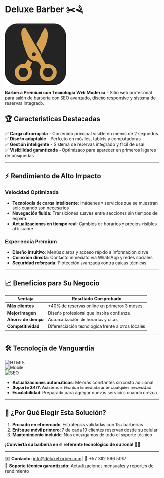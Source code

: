 # Deluxe Barber ✂️🪒

![Favicon Deluxe Barber](./favicon.svg)

**Barbería Premium con Tecnología Web Moderna** - Sitio web profesional para salón de barbería con SEO avanzado, diseño responsive y sistema de reservas integrado.

## 🏆 **Características Destacadas**  
✅ **Carga ultrarrápida** - Contenido principal visible en menos de 2 segundos  
✅ **Diseño adaptable** - Perfecto en móviles, tablets y computadoras  
✅ **Gestión inteligente** - Sistema de reservas integrado y fácil de usar  
✅ **Visibilidad garantizada** - Optimizado para aparecer en primeros lugares de búsquedas  

---

## ⚡ **Rendimiento de Alto Impacto**  

### **Velocidad Optimizada**  
- **Tecnología de carga inteligente**: Imágenes y servicios que se muestran solo cuando son necesarios  
- **Navegación fluida**: Transiciones suaves entre secciones sin tiempos de espera  
- **Actualizaciones en tiempo real**: Cambios de horarios y precios visibles al instante  

### **Experiencia Premium**  
- **Diseño intuitivo**: Menús claros y acceso rápido a información clave  
- **Conexión directa**: Contacto inmediato vía WhatsApp y redes sociales  
- **Seguridad reforzada**: Protección avanzada contra caídas técnicas  

---

## 📈 **Beneficios para Su Negocio**  

| Ventaja               | Resultado Comprobado                   |  
|-----------------------|----------------------------------------|  
| **Más clientes**      | +40% de reservas online en primeros 3 meses |  
| **Mejor imagen**      | Diseño profesional que inspira confianza |  
| **Ahorro de tiempo**  | Automatización de horarios y citas      |  
| **Competitividad**    | Diferenciación tecnológica frente a otros locales |  

---

## 🛠️ **Tecnología de Vanguardia**  
![HTML5](https://img.shields.io/badge/Compatibilidad-100%25-green)  
![Mobile](https://img.shields.io/badge/Optimizado%20para%20Móviles-Sí-blue)  
![SEO](https://img.shields.io/badge/SEO%20Avanzado-Google%20Friendly-yellowgreen)  

- **Actualizaciones automáticas**: Mejoras constantes sin costo adicional  
- **Soporte 24/7**: Asistencia técnica inmediata ante cualquier necesidad  
- **Escalabilidad**: Preparado para agregar nuevos servicios cuando crezca  

---

## 🎯 **¿Por Qué Elegir Esta Solución?**  
1. **Probado en el mercado**: Estrategias validadas con 15+ barberías  
2. **Enfoque móvil primero**: 7 de cada 10 clientes reservan desde su celular  
3. **Mantenimiento incluido**: Nos encargamos de todo el soporte técnico  

**¡Convierta su barbería en el referente tecnológico de su zona!** 💈🚀  

---

✉️ **Contacto**: [info@deluxebarber.com](mailto:sebastiancmarquez1998@gmail.com) | 📱 +57 302 566 5067  
📍 **Soporte técnico garantizado**: Actualizaciones mensuales y reportes de rendimiento  
